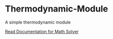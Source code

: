 # Thermodynamic-Module

A simple thermodynamic module

[Read Documentation for Math Solver](#how-to-use-solver)
